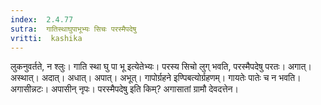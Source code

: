 ```yaml
---
index:  2.4.77
sutra:  गातिस्थाघुपाभूभ्यः सिचः परस्मैपदेषु
vritti:  kashika 
---
```


लुकनुवर्तते, न श्लुः। गाति स्था घु पा भू इत्येतेभ्यः। परस्य सिचो लुग् भवति, परस्मैपदेषु परतः। अगात्। अस्थात्। अदात्। अधात्। अपात्। अभूत्। गापोर्ग्रहने इण्पिबत्योर्ग्रहणम्। गायतेः पातेः च न भवति। अगासीन्नटः। अपासीन् नृपः। परस्मैपदेषु इति किम्? अगासातां ग्रामौ देवदत्तेन।

